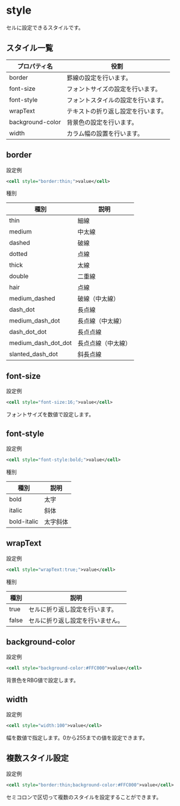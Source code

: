 # style

セルに設定できるスタイルです。

## スタイル一覧

| プロパティ名 | 役割 |
| --- | --- |
| border | 罫線の設定を行います。 |
| font-size | フォントサイズの設定を行います。|
| font-style | フォントスタイルの設定を行います。 |
| wrapText | テキストの折り返し設定を行います。 |
| background-color | 背景色の設定を行います。 |
| width | カラム幅の設置を行います。 |

## border

設定例

```xml
<cell style="border:thin;">value</cell>
```

種別

| 種別 | 説明 |
| --- | --- |
| thin | 細線 |
| medium | 中太線 |
| dashed | 破線 |
| dotted | 点線 |
| thick | 太線 |
| double | 二重線 |
| hair | 点線 |
| medium_dashed | 破線（中太線） |
| dash_dot | 長点線 |
| medium_dash_dot | 長点線（中太線） |
| dash_dot_dot | 長点点線 |
| medium_dash_dot_dot | 長点点線（中太線） |
| slanted_dash_dot | 斜長点線 |

## font-size

設定例

```xml
<cell style="font-size:16;">value</cell>
```

フォントサイズを数値で設定します。

## font-style

設定例

```xml
<cell style="font-style:bold;">value</cell>
```

種別

| 種別 | 説明 |
| --- | --- |
| bold | 太字 |
| italic | 斜体 |
| bold-italic | 太字斜体 |

## wrapText

設定例

```xml
<cell style="wrapText:true;">value</cell>
```

種別

| 種別 | 説明 |
| --- | --- |
| true | セルに折り返し設定を行います。 |
| false | セルに折り返し設定を行いません。 |

## background-color

設定例

```xml
<cell style="background-color:#FFC000">value</cell>
```

背景色をRBG値で設定します。

## width

設定例

```xml
<cell style="width:100">value</cell>
```

幅を数値で指定します。0から255までの値を設定できます。

## 複数スタイル設定

設定例

```xml
<cell style="border:thin;background-color:#FFC000">value</cell>
```

セミコロンで区切って複数のスタイルを設定することができます。
